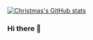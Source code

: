 <a href="https://github.com/phantom-rabbit" target="_blank"><img align="right" >![Christmas's GitHub stats](https://github-readme-stats.vercel.app/api?username=phantom-rabbit&show_icons=true&theme=tokyonight)</a>

### Hi there 👋

